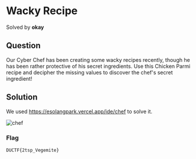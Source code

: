# Wacky Recipe
Solved by **okay**

## Question
Our Cyber Chef has been creating some wacky recipes recently, though he has been rather protective of his secret ingredients. Use this Chicken Parmi recipe and decipher the missing values to discover the chef's secret ingredient!

## Solution
We used https://esolangpark.vercel.app/ide/chef to solve it.

![chef](https://i.ibb.co/6PYFprf/recipe.png)

### Flag
`DUCTF{2tsp_Vegemite}`

